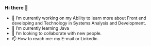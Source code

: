 ### Hi there 👋
- 🔭 I’m currently working on my Ability to learn more about Front end developing and Technology in Systems Analysis and Development.
- 🌱 I’m currently learning Java
- 👯 I’m looking to collaborate with new people.
- 📫 How to reach me: my E-mail or Linkedin.
<!--
**sam-pazouki/sam-pazouki** is a ✨ _special_ ✨ repository because its `README.md` (this file) appears on your GitHub profile.

Here are some ideas to get you started:

- 🔭 I’m currently working on ...
- 🌱 I’m currently learning ...
- 👯 I’m looking to collaborate on ...
- 🤔 I’m looking for help with ...
- 💬 Ask me about ...
- 📫 How to reach me: ...
- 😄 Pronouns: ...
- ⚡ Fun fact: ...
-->
